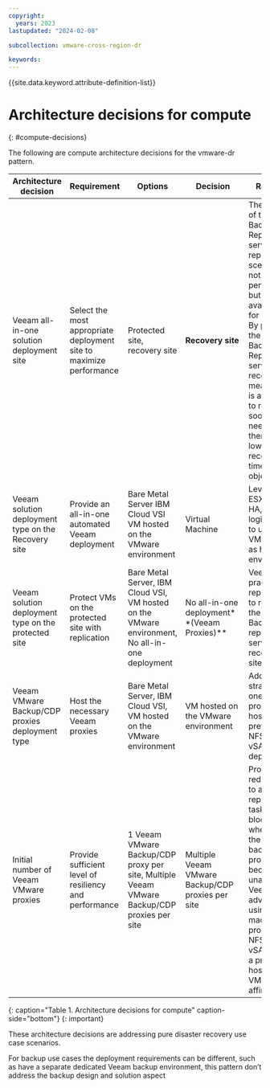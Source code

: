 ```yaml
---
copyright:
  years: 2023
lastupdated: "2024-02-08"

subcollection: vmware-cross-region-dr

keywords:
---
```

{{site.data.keyword.attribute-definition-list}}

# Architecture decisions for compute

{: \#compute-decisions}

The following are compute architecture decisions for the vmware-dr pattern.

| **Architecture decision**                      | **Requirement**                                               | **Options**                                                                               | **Decision**                                | **Rationale**                                                                                                                                                                                                                                                                                                        |
| ---------------------------------------------------- | ------------------------------------------------------------------- | ----------------------------------------------------------------------------------------------- | ------------------------------------------------- | -------------------------------------------------------------------------------------------------------------------------------------------------------------------------------------------------------------------------------------------------------------------------------------------------------------------------- |
| Veeam all-in-one solution deployment site            | Select the most appropriate deployment site to maximize performance | Protected site, recovery site                                                                   | **Recovery site**                           | The location of the Veeam Backup & Replication server for replication scenarios is, not based on performance but on availability for recovery. By placing the Veeam Backup & Replication server at the recovery site means that it is available to recover as soon as needed, therefore, lowering recovery time objective. |
| Veeam solution deployment type on the Recovery site  | Provide an all-in-one automated Veeam deployment                    | Bare Metal Server IBM Cloud VSI VM hosted on the VMware environment                             | Virtual Machine                                   | Leverage ESX DRS and HA, hence logical sense to use VMware VM as hosting environment                                                                                                                                                                                                                                       |
| Veeam solution deployment type on the protected site | Protect VMs on the protected site with replication                  | Bare Metal Server, IBM Cloud VSI, VM hosted on the VMware environment, No all-in-one deployment | No all-in-one deployment**(Veeam Proxies)** | Veeam best practise for replication is to replace the Veeam Backup & replication server at the recovery site.                                                                                                                                                                                                              |
| Veeam VMware Backup/CDP proxies deployment type      | Host the necessary Veeam proxies                                    | Bare Metal Server, IBM Cloud VSI, VM hosted on the VMware environment                           | VM hosted on the VMware environment               | Adopting the strategy of one VM proxy per host is preferred for NFS and vSAN deployments.                                                                                                                                                                                                                                  |
| Initial number of Veeam VMware proxies               | Provide sufficient level of resiliency and performance              | 1 Veeam VMware Backup/CDP proxy per site, Multiple Veeam VMware Backup/CDP proxies per site     | Multiple Veeam VMware Backup/CDP proxies per site | Provide redundancy to avoid replication tasks to be blocked when one of the backup/CDP proxies becomes unavailable. Veeam advise when using virtual machine proxies and NFS v3 or vSAN to use a proxy per host and use VM-Host affinity rules.                                                                             |

{: caption="Table 1. Architecture decisions for compute" caption-side="bottom"}
{: important}

These architecture decisions are addressing pure disaster recovery use case scenarios.

For backup use cases the deployment requirements can be different, such as have a separate dedicated Veeam backup environment, this pattern don’t address the backup design and solution aspect
